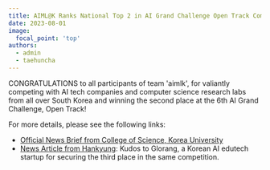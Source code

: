 ```yaml
---
title: AIML@K Ranks National Top 2 in AI Grand Challenge Open Track Competition
date: 2023-08-01
image:
  focal_point: 'top'
authors:
  - admin
  - taehuncha
---
```


CONGRATULATIONS to all participants of team 'aimlk', for valiantly competing with AI tech companies and computer science research labs from all over South Korea and winning the second place at the 6th AI Grand Challenge, Open Track! 

<!--more-->

For more details, please see the following links:

- [Official News Brief from College of Science, Korea University](https://cos.korea.ac.kr/news/%ec%9d%b4%eb%8f%99%ed%97%8c-%ea%b5%90%ec%88%98%eb%8b%98-%ec%97%b0%ea%b5%ac%ed%8c%80-2023-%ec%9d%b8%ea%b3%b5%ec%a7%80%eb%8a%a5-%ea%b7%b8%eb%9e%9c%eb%93%9c-%ec%b1%8c%eb%a6%b0%ec%a7%80-%ec%9e%85%ec%83%81)
- [News Article from Hankyung](https://www.hankyung.com/article/202311065707O): Kudos to Glorang, a Korean AI edutech startup for securing the third place in the same competition.
